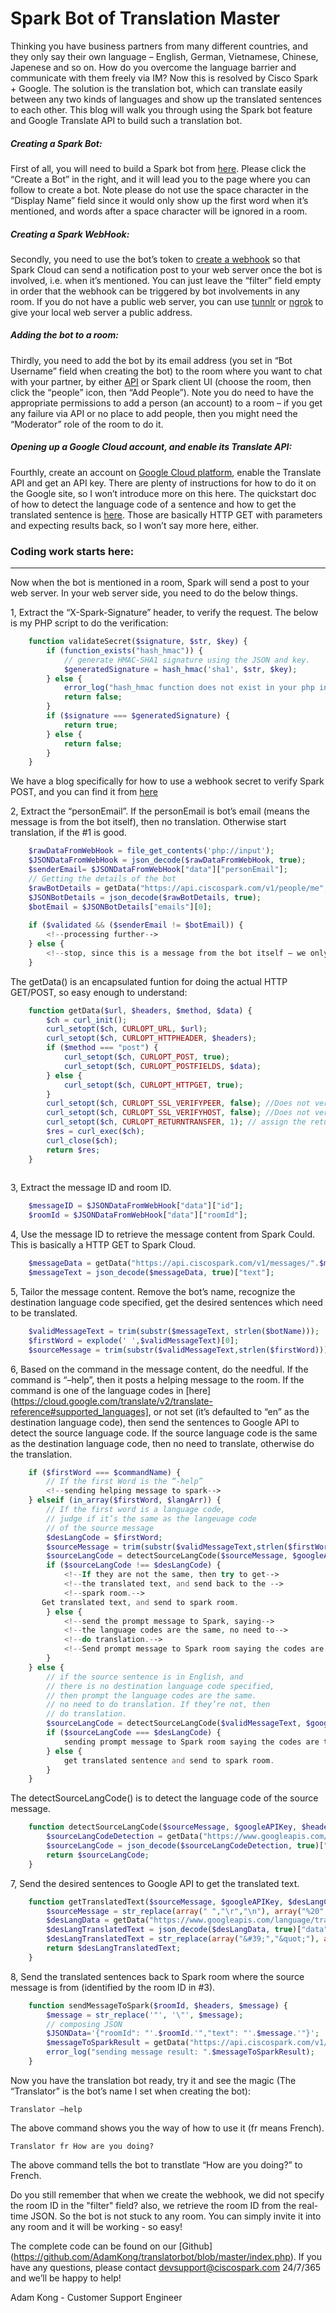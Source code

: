 # Spark Bot of Translation Master

Thinking you have business partners from many different countries, and they only say their own language – English, German, Vietnamese, Chinese, Japenese and so on. How do you overcome the language barrier and communicate with them freely via IM? Now this is resolved by Cisco Spark + Google. The solution is the translation bot, which can translate easily between any two kinds of languages and show up the translated sentences to each other. This blog will walk  you through using the Spark bot feature and Google Translate API to build such a translation bot.


##### _Creating a Spark Bot_:
First of all, you will need to build a Spark bot from [here](https://developer.ciscospark.com/add-app.html). Please click the “Create a Bot” in the right, and it will lead you to the page where you can follow to create a bot. Note please do not use the space character in the “Display Name” field since it would only show up the first word when it’s mentioned, and words after a space character will be ignored in a room. 


##### _Creating a Spark WebHook_:
Secondly, you need to use the bot’s token to [create a webhook](https://developer.ciscospark.com/endpoint-webhooks-post.html) so that Spark Cloud can send a notification post to your web server once the bot is involved, i.e. when it’s mentioned. You can just leave the “filter” field empty in order that the webhook can be triggered by bot involvements in any room. If you do not have a public web server, you can use [tunnlr](https://www.tunnlr.com) or [ngrok](https://ngrok.com/) to give your local web server a public address.


##### _Adding the bot to a room_:
Thirdly, you need to add the bot by its email address (you set in “Bot Username” field when creating the bot) to the room where you want to chat with your partner, by either [API](https://developer.ciscospark.com/endpoint-memberships-post.html) or Spark client UI (choose the room, then click the “people” icon, then “Add People”). Note you do need to have the appropriate permissions to add a person (an account) to a room – if you get any failure via API or no place to add people, then you might need the “Moderator” role of the room to do it.


##### _Opening up a Google Cloud account, and enable its Translate API_:
Fourthly, create an account on [Google Cloud platform](https://cloud.google.com/translate/), enable the Translate API and get an API key. There are plenty of instructions for how to do it on the Google site, so I won’t introduce more on this here. The quickstart doc of how to detect the language code of a sentence and how to get the translated sentence is [here](https://cloud.google.com/translate/v2/quickstart). Those are basically HTTP GET with parameters and expecting results back, so I won’t say more here, either.



### Coding work starts here:
---

Now when the bot is mentioned in a room, Spark will send a post to your web server. In your web server side, you need to do the below things.


1, Extract the “X-Spark-Signature” header, to verify the request. The below is my PHP script to do the verification:

```PHP
	function validateSecret($signature, $str, $key) {
		if (function_exists("hash_hmac")) {
			// generate HMAC-SHA1 signature using the JSON and key.
			$generatedSignature = hash_hmac('sha1', $str, $key);
		} else {
			error_log("hash_hmac function does not exist in your php installation! Please upgrade your PHP version!");
			return false;
		}        
		if ($signature === $generatedSignature) {
			return true;
		} else {
			return false;
		}
	}
```

We have a blog specifically for how to use a webhook secret to verify Spark POST, and you can find it from [here](https://developer.ciscospark.com/blog/blog-details-8123.html)


2, Extract the “personEmail”. If the personEmail is bot’s email (means the message is from the bot itself), then no translation. Otherwise start translation, if the #1 is good.

```PHP
	$rawDataFromWebHook = file_get_contents('php://input');
	$JSONDataFromWebHook = json_decode($rawDataFromWebHook, true);
	$senderEmail= $JSONDataFromWebHook["data"]["personEmail"];
	// Getting the details of the bot
	$rawBotDetails = getData("https://api.ciscospark.com/v1/people/me", $headers, "get", null);
	$JSONBotDetails = json_decode($rawBotDetails, true);
	$botEmail = $JSONBotDetails["emails"][0];
	
	if ($validated && ($senderEmail != $botEmail)) {	
		<!--processing further-->
	} else {
		<!--stop, since this is a message from the bot itself – we only translate messages from a person. If the bot translates its own messages it would drop into a loop.-->
	}
```

The getData() is an encapsulated funtion for doing the actual HTTP GET/POST, so easy enough to understand:

```PHP
	function getData($url, $headers, $method, $data) {
		$ch = curl_init();
		curl_setopt($ch, CURLOPT_URL, $url);
		curl_setopt($ch, CURLOPT_HTTPHEADER, $headers);
		if ($method === "post") {
			curl_setopt($ch, CURLOPT_POST, true);
			curl_setopt($ch, CURLOPT_POSTFIELDS, $data);
		} else {
			curl_setopt($ch, CURLOPT_HTTPGET, true);
		}
		curl_setopt($ch, CURLOPT_SSL_VERIFYPEER, false); //Does not verify certificate
		curl_setopt($ch, CURLOPT_SSL_VERIFYHOST, false); //Does not verify certificate
		curl_setopt($ch, CURLOPT_RETURNTRANSFER, 1); // assign the returned value to a varable.
		$res = curl_exec($ch);
		curl_close($ch);
		return $res;
	}
	
```

3, Extract the message ID and room ID. 

```PHP
	$messageID = $JSONDataFromWebHook["data"]["id"];  
	$roomId = $JSONDataFromWebHook["data"]["roomId"];
```

4, Use the message ID to retrieve the message content from Spark Could. This is basically a HTTP GET to Spark Cloud.

```PHP
	$messageData = getData("https://api.ciscospark.com/v1/messages/".$messageID, $headers, "get", null);
	$messageText = json_decode($messageData, true)["text"];
```
	
5, Tailor the message content. Remove the bot’s name, recognize the destination language code specified, get the desired sentences which need to be translated.

```PHP
	$validMessageText = trim(substr($messageText, strlen($botName)));
	$firstWord = explode(' ',$validMessageText)[0];
	$sourceMessage = trim(substr($validMessageText,strlen($firstWord)));
```

6, Based on the command in the message content, do the needful. If the command is “–help”, then it posts a helping message to the room. If the command is one of the language codes in [here](https://cloud.google.com/translate/v2/translate-reference#supported_languages], or not set (it’s defaulted to “en” as the destination language code), then send the sentences to Google API to detect the source language code. If the source language code is the same as the destination language code, then no need to translate, otherwise do the translation. 

```PHP
	if ($firstWord === $commandName) { 
		// If the first Word is the “-help”
		<!--sending helping message to spark-->
	} elseif (in_array($firstWord, $langArr)) {
		// If the first word is a language code,
		// judge if it’s the same as the langeuage code
		// of the source message
		$desLangCode = $firstWord;
		$sourceMessage = trim(substr($validMessageText,strlen($firstWord)));
		$sourceLangCode = detectSourceLangCode($sourceMessage, $googleAPIKey, $emptyHeader);
		if ($sourceLangCode !== $desLangCode) {
			<!--If they are not the same, then try to get-->
			<!--the translated text, and send back to the -->
			<!--spark room.-->
	   Get translated text, and send to spark room.
		} else {
			<!--send the prompt message to Spark, saying-->
			<!--the language codes are the same, no need to-->
			<!--do translation.-->
			<!--Send prompt message to Spark room saying the codes are the same, no need to translate.-->
		}
	} else {
		// if the source sentence is in English, and 
		// there is no destination language code specified,
		// then prompt the language codes are the same.
		// no need to do translation. If they’re not, then
		// do translation.
		$sourceLangCode = detectSourceLangCode($validMessageText, $googleAPIKey, $emptyHeader);
		if ($sourceLangCode === $desLangCode) {
			sending prompt message to Spark room saying the codes are the same, no need to translate.
		} else {
			get translated sentence and send to spark room.
		}
	}
```

The detectSourceLangCode() is to detect the language code of the source message.

```PHP
	function detectSourceLangCode($sourceMessage, $googleAPIKey, $header) {
		$sourceLangCodeDetection = getData("https://www.googleapis.com/language/translate/v2/detect?key=".$googleAPIKey."&q=".str_replace(" ","%20",$sourceMessage), $header, "get", null);
		$sourceLangCode = json_decode($sourceLangCodeDetection, true)["data"]["detections"][0][0]["language"];
		return $sourceLangCode;
	}
```

7, Send the desired sentences to Google API to get the translated text.

```PHP
	function getTranslatedText($sourceMessage, $googleAPIKey, $desLangCode, $header) {
		$sourceMessage = str_replace(array(" ","\r","\n"), array("%20","%0A","%0A"), $sourceMessage);
		$desLangData = getData("https://www.googleapis.com/language/translate/v2?key=".$googleAPIKey."&q=".$sourceMessage."&target=".$desLangCode, $header, "get", null);
		$desLangTranslatedText = json_decode($desLangData, true)["data"]["translations"][0]["translatedText"];
		$desLangTranslatedText = str_replace(array("&#39;","&quot;"), array("'","\""), $desLangTranslatedText);
		return $desLangTranslatedText;
	}
```

8, Send the translated sentences back to Spark room where the source message is from (identified by the room ID in #3).

```PHP
	function sendMessageToSpark($roomId, $headers, $message) {
		$message = str_replace('"', '\"', $message);
		// composing JSON
		$JSONData='{"roomId": "'.$roomId.'","text": "'.$message.'"}';
		$messageToSparkResult = getData("https://api.ciscospark.com/v1/messages", $headers, "post", $JSONData);
		error_log("sending message result: ".$messageToSparkResult);        
	}
```


Now you have the translation bot ready, try it and see the magic (The “Translator” is the bot’s name I set when creating the bot):

	Translator –help

The above command shows you the way of how to use it (fr means French).

	Translator fr How are you doing?

The above command tells the bot to transtlate “How are you doing?” to French. 


Do you still remember that when we create the webhook, we did not specify the room ID in the "filter" field? also, we retrieve the room ID from the real-time JSON. So the bot is not stuck to any room. You can simply invite it into any room and it will be working - so easy!

The complete code can be found on our [Github] (https://github.com/AdamKong/translatorbot/blob/master/index.php). If you have any questions, please contact devsupport@ciscospark.com 24/7/365 and we’ll be happy to help!


Adam Kong - Customer Support Engineer
